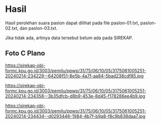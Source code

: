# Hasil

Hasil perolehan suara paslon dapat dilihat pada file paslon-01.txt, paslon-02.txt, dan paslon-03.txt.

Jika tidak ada, artinya data tersebut belum ada pada SIREKAP.

## Foto C Plano

https://sirekap-obj-formc.kpu.go.id/3003/pemilu/ppwp/31/75/06/10/05/3175061005251-20240214-234229--64208f51-8e5b-4a7f-aa84-5bad238cdf85.jpg

https://sirekap-obj-formc.kpu.go.id/3003/pemilu/ppwp/31/75/06/10/05/3175061005251-20240214-234358--3b35dfcb-d8b9-453e-8d45-f178286ee4b9.jpg

https://sirekap-obj-formc.kpu.go.id/3003/pemilu/ppwp/31/75/06/10/05/3175061005251-20240214-234434--d0293446-1984-4b7f-b9a8-f8c9b838daa7.jpg
